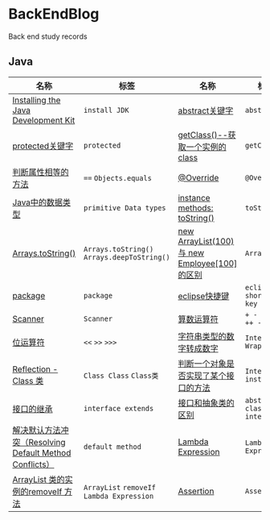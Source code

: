 # BackEndBlog
Back end study records

## Java

名称 | 标签 | 名称 | 标签  
 --- | --- |  --- | --- 
[Installing the Java Development Kit](https://github.com/yaoningvital/BackEndBlog/issues/1) | `install JDK` | [abstract关键字](https://github.com/yaoningvital/BackEndBlog/issues/2) | `abstract` 
[protected关键字](https://github.com/yaoningvital/BackEndBlog/issues/3) | `protected`| [getClass()--获取一个实例的class](https://github.com/yaoningvital/BackEndBlog/issues/4) | `getClass`
[判断属性相等的方法](https://github.com/yaoningvital/BackEndBlog/issues/5) | `==` `Objects.equals` | [@Override](https://github.com/yaoningvital/BackEndBlog/issues/6) | `@Override`
[Java中的数据类型](https://github.com/yaoningvital/BackEndBlog/issues/7) | `primitive Data types` | [instance methods: toString() ](https://github.com/yaoningvital/BackEndBlog/issues/8) | `toString`
[Arrays.toString() ](https://github.com/yaoningvital/BackEndBlog/issues/9) | `Arrays.toString()` `Arrays.deepToString()` | [new ArrayList<Employee>(100) 与 new Employee[100]的区别](https://github.com/yaoningvital/BackEndBlog/issues/10) | `ArrayList`
[package](https://github.com/yaoningvital/BackEndBlog/issues/11) | `package` | [eclipse快捷键](https://github.com/yaoningvital/BackEndBlog/issues/12) | `eclipse` `shortcut key`
[Scanner](https://github.com/yaoningvital/BackEndBlog/issues/13) | `Scanner` | [算数运算符](https://github.com/yaoningvital/BackEndBlog/issues/14) | `+ - * / % ++ --`
[位运算符](https://github.com/yaoningvital/BackEndBlog/issues/15) | `<<` `>>` `>>>` | [字符串类型的数字转成数字](https://github.com/yaoningvital/BackEndBlog/issues/16) | `Integer Wrapper`
[Reflection - Class 类](https://github.com/yaoningvital/BackEndBlog/issues/17) | `Class Class` `Class类` | [判断一个对象是否实现了某个接口的方法](https://github.com/yaoningvital/BackEndBlog/issues/18) | `Interfaces`  `instanceof`
[接口的继承](https://github.com/yaoningvital/BackEndBlog/issues/19) | `interface extends` | [接口和抽象类的区别](https://github.com/yaoningvital/BackEndBlog/issues/20) | `abstract classes` `interfaces`
[解决默认方法冲突（Resolving Default Method Conflicts）](https://github.com/yaoningvital/BackEndBlog/issues/21) | `default method` | [Lambda Expression](https://github.com/yaoningvital/BackEndBlog/issues/22) | `Lambda Expression`
[ArrayList 类的实例的removeIf 方法](https://github.com/yaoningvital/BackEndBlog/issues/23) | `ArrayList` `removeIf` `Lambda Expression` | [Assertion](https://github.com/yaoningvital/BackEndBlog/issues/24) | `Assertion`
